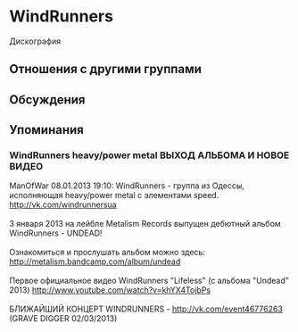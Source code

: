 # WindRunners

Дискография

## Отношения с другими группами


## Обсуждения


## Упоминания

### WindRunners heavy/power metal ВЫХОД АЛЬБОМА И НОВОЕ ВИДЕО

ManOfWar 08.01.2013 19:10:
WindRunners - группа из Одессы, исполняющая heavy/power metal с элементами speed.<BR><A HREF="http://vk.com/windrunnersua" TARGET="_blank">http://vk.com/windrunnersua</A><BR><BR>3 января 2013 на лейбле Metalism Records выпущен дебютный альбом WindRunners - UNDEAD!<BR><BR>Ознакомиться и прослушать альбом можно здесь: <A HREF="http://metalism.bandcamp.com/album/undead" TARGET="_blank">http://metalism.bandcamp.com/album/undead</A> <BR><BR>Первое официальное видео WindRunners "Lifeless" (с альбома "Undead" 2013) <A HREF="http://www.youtube.com/watch?v=khYX4TojbPs" TARGET="_blank">http://www.youtube.com/watch?v=khYX4TojbPs</A><BR><BR>БЛИЖАЙШИЙ КОНЦЕРТ WINDRUNNERS - <A HREF="http://vk.com/event46776263" TARGET="_blank">http://vk.com/event46776263</A> (GRAVE DIGGER 02/03/2013)<BR><BR><BR><BR>

